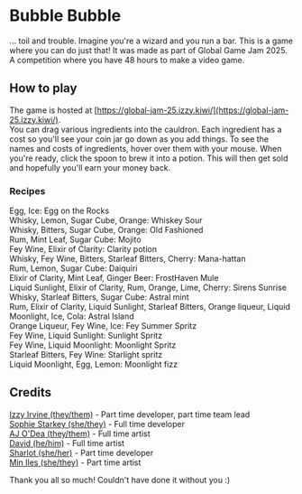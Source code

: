 # Bubble Bubble
... toil and trouble. Imagine you're a wizard and you run a bar. This is a game where you can do just that!
It was made as part of Global Game Jam 2025. A competition where you have 48 hours to make a video game.

## How to play
The game is hosted at [https://global-jam-25.izzy.kiwi/](https://global-jam-25.izzy.kiwi/). \
You can drag various ingredients into the cauldron. Each ingredient has a cost so you'll see your coin jar go down as you add things. To see the names and costs of ingredients, hover over them with your mouse.
When you're ready, click the spoon to brew it into a potion. This will then get sold and hopefully you'll earn your money back. 

### Recipes
Egg, Ice: Egg on the Rocks \
Whisky, Lemon, Sugar Cube, Orange: Whiskey Sour \
Whisky, Bitters, Sugar Cube, Orange: Old Fashioned \
Rum, Mint Leaf, Sugar Cube: Mojito \
Fey Wine, Elixir of Clarity: Clarity potion \
Whisky, Fey Wine, Bitters, Starleaf Bitters, Cherry: Mana-hattan \
Rum, Lemon, Sugar Cube: Daiquiri \
Elixir of Clarity, Mint Leaf, Ginger Beer: FrostHaven Mule \
Liquid Sunlight, Elixir of Clarity, Rum, Orange, Lime, Cherry: Sirens Sunrise \
Whisky, Starleaf Bitters, Sugar Cube: Astral mint \
Rum, Elixir of Clarity, Liquid Sunlight, Starleaf Bitters, Orange liqueur, Liquid Moonlight, Ice, Cola: Astral Island \
Orange Liqueur, Fey Wine, Ice: Fey Summer Spritz \
Fey Wine, Liquid Sunlight: Sunlight Spritz \
Fey Wine, Liquid Moonlight: Moonlight Spritz \
Starleaf Bitters, Fey Wine: Starlight spritz \
Liquid Moonlight, Egg, Lemon: Moonlight fizz

## Credits
[Izzy Irvine (they/them)](https://github.com/Izzy-Irvine) - Part time developer, part time team lead \
[Sophie Starkey (she/they)](https://github.com/sophiestarkey) - Full time developer \
[AJ O'Dea (they/them)](https://github.com/AMothcreature) - Full time artist \
[David (he/him)](https://github.com/Arrowskee) - Full time artist \
[Sharlot (she/her)](https://github.com/sticks-stuff) - Part time developer \
[Min Iles (she/they)](https://github.com/Tominne) - Part time artist

Thank you all so much! Couldn't have done it without you :)

